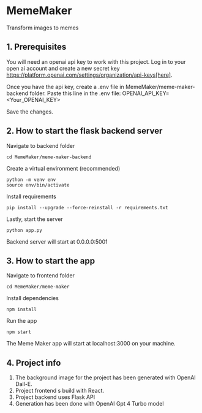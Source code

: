 # MemeMaker

Transform images to memes

## 1. Prerequisites

You will need an openai api key to work with this project. Log in to your open ai account and create a new secret key https://platform.openai.com/settings/organization/api-keys[here].

Once you have the api key, create a .env file in MemeMaker/meme-maker-backend folder. Paste this line in the .env file:
OPENAI_API_KEY=<Your_OPENAI_KEY>

Save the changes.

## 2. How to start the flask backend server

Navigate to backend folder

```
cd MemeMaker/meme-maker-backend
```

Create a virtual environment (recommended)

```
python -m venv env
source env/bin/activate
```

Install requirements

```
pip install --upgrade --force-reinstall -r requirements.txt
```

Lastly, start the server 

```
python app.py
```

Backend server will start at 0.0.0.0:5001

## 3. How to start the app

Navigate to frontend folder

```
cd MemeMaker/meme-maker
```

Install dependencies

```
npm install
```

Run the app

```
npm start
```

The Meme Maker app will start at localhost:3000 on your machine.

## 4. Project info

1. The background image for the project has been generated with OpenAI Dall-E.
2. Project frontend s build with React.
3. Project backend uses Flask API
4. Generation has been done with OpenAI Gpt 4 Turbo model
